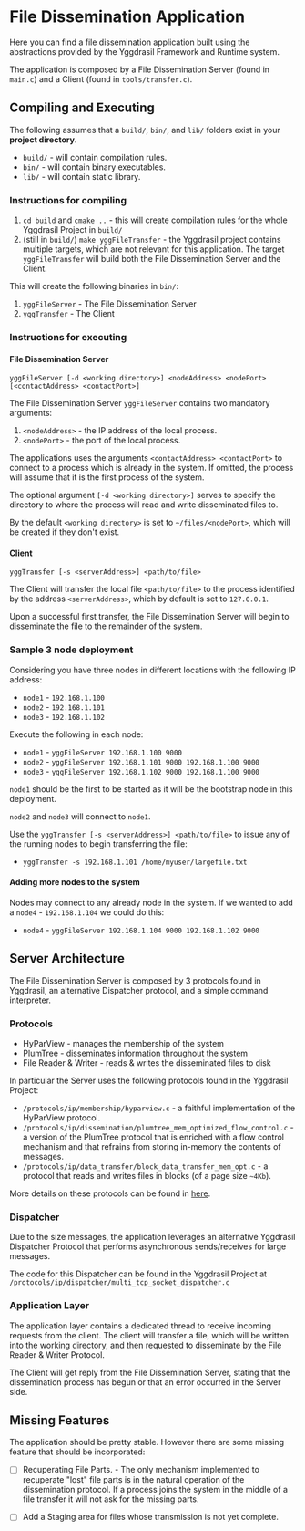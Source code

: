# File Dissemination Application

Here you can find a file dissemination application built using the abstractions provided by the Yggdrasil Framework and Runtime system.

The application is composed by a File Dissemination Server (found in ``main.c``) and a Client (found in ``tools/transfer.c``).

## Compiling and Executing

The following assumes that a ``build/``, ``bin/``, and ``lib/`` folders exist in your **project directory**.

- `build/` - will contain compilation rules.
- `bin/` - will contain binary executables.
- `lib/` - will contain static library. 

### Instructions for compiling

1. `cd build` and `cmake ..` - this will create compilation rules for the whole Yggdrasil Project in `build/`
2. (still in `build/`) `make yggFileTransfer` - the Yggdrasil project contains multiple targets, which are not relevant for this application. The target `yggFileTransfer` will build both the File Dissemination Server and the Client.

This will create the following binaries in `bin/`:
1. `yggFileServer` - The File Dissemination Server 
2. `yggTransfer`   - The Client

### Instructions for executing

#### File Dissemination Server

`yggFileServer [-d <working directory>] <nodeAddress> <nodePort> [<contactAddress> <contactPort>]`

The File Dissemination Server `yggFileServer` contains two mandatory arguments:
   1. `<nodeAddress>` - the IP address of the local process.
   2. `<nodePort>` - the port of the local process.
   
The applications uses the arguments `<contactAddress> <contactPort>` to connect to a process which is already in the system. If omitted, the process will assume that it is the first process of the system.

The optional argument `[-d <working directory>]` serves to specify the directory to where the process will read and write disseminated files to.

By the default `<working directory>` is set to `~/files/<nodePort>`, which will be created if they don't exist. 

#### Client

`yggTransfer [-s <serverAddress>] <path/to/file>`

The Client will transfer the local file `<path/to/file>` to the process identified by the address `<serverAddress>`, which by default is set to `127.0.0.1`.

Upon a successful first transfer, the File Dissemination Server will begin to disseminate the file to the remainder of the system.

### Sample 3 node deployment

Considering you have three nodes in different locations with the following IP address:
* `node1` - `192.168.1.100`
* `node2` - `192.168.1.101`
* `node3` - `192.168.1.102`

Execute the following in each node:
* `node1` - `yggFileServer 192.168.1.100 9000`
* `node2` - `yggFileServer 192.168.1.101 9000 192.168.1.100 9000`
* `node3` - `yggFileServer 192.168.1.102 9000 192.168.1.100 9000`

`node1` should be the first to be started as it will be the bootstrap node in this deployment. 

`node2` and `node3` will connect to `node1`.

Use the `yggTransfer [-s <serverAddress>] <path/to/file>` to issue any of the running nodes to begin transferring the file:
* `yggTransfer -s 192.168.1.101 /home/myuser/largefile.txt`


#### Adding more nodes to the system
Nodes may connect to any already node in the system. If we wanted to add a `node4` - `192.168.1.104` we could do this:
* `node4` - `yggFileServer 192.168.1.104 9000 192.168.1.102 9000`



## Server Architecture

The File Dissemination Server is composed by 3 protocols found in Yggdrasil, an alternative Dispatcher protocol, and a simple command interpreter.

### Protocols
* HyParView - manages the membership of the system
* PlumTree - disseminates information throughout the system
* File Reader & Writer - reads & writes the disseminated files to disk

In particular the Server uses the following protocols found in the Yggdrasil Project:
* `/protocols/ip/membership/hyparview.c` - a faithful implementation of the HyParView protocol.
* `/protocols/ip/dissemination/plumtree_mem_optimized_flow_control.c` - a version of the PlumTree protocol that is enriched with a flow control mechanism and that refrains from storing in-memory the contents of messages.
* `/protocols/ip/data_transfer/block_data_transfer_mem_opt.c` - a protocol that reads and writes files in blocks (of a page size `~4Kb`).

More details on these protocols can be found in [here](../../protocols/ip). 

### Dispatcher
Due to the size messages, the application leverages an alternative Yggdrasil Dispatcher Protocol that performs asynchronous sends/receives for large messages.

The code for this Dispatcher can be found in the Yggdrasil Project at `/protocols/ip/dispatcher/multi_tcp_socket_dispatcher.c`

### Application Layer
The application layer contains a dedicated thread to receive incoming requests from the client. The client will transfer a file, which will be written into the working directory, and then requested to disseminate by the File Reader & Writer Protocol.

The Client will get reply from the File Dissemination Server, stating that the dissemination process has begun or that an error occurred in the Server side.


## Missing Features

The application should be pretty stable. However there are some missing feature that should be incorporated:

- [ ] Recuperating File Parts. - The only mechanism implemented to recuperate "lost" file parts is in the natural operation of the dissemination protocol. If a process joins the system in the middle of a file transfer it will not ask for the missing parts.

 
- [ ] Add a Staging area for files whose transmission is not yet complete.
